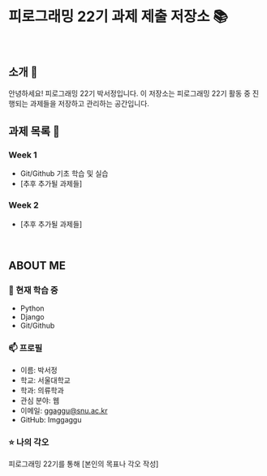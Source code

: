 # 피로그래밍 22기 과제 제출 저장소 📚
<br>

## 소개 🚀
안녕하세요! 피로그래밍 22기 박서정입니다.
이 저장소는 피로그래밍 22기 활동 중 진행되는 과제들을 저장하고 관리하는 공간입니다.
<br>

## 과제 목록 📕
### Week 1
- Git/Github 기초 학습 및 실습
- [추후 추가될 과제들]

### Week 2
- [추후 추가될 과제들]
<br>

## ABOUT ME
### 🌱 현재 학습 중
- Python
- Django
- Git/Github

### 📫 프로필
- 이름: 박서정
- 학교: 서울대학교
- 학과: 의류학과
- 관심 분야: 웹
- 이메일: ggaggu@snu.ac.kr
- GitHub: Imggaggu

### ⭐ 나의 각오
피로그래밍 22기를 통해 [본인의 목표나 각오 작성]